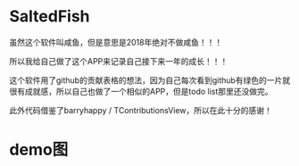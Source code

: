 # SaltedFish
虽然这个软件叫咸鱼，但是意思是2018年绝对不做咸鱼！！！

所以我给自己做了这个APP来记录自己接下来一年的成长！！！

这个软件用了github的贡献表格的想法，因为自己每次看到github有绿色的一片就很有成就感，所以自己也做了一个相似的APP，但是todo list那里还没做完。

此外代码借鉴了barryhappy / TContributionsView，所以在此十分的感谢！


# demo图
